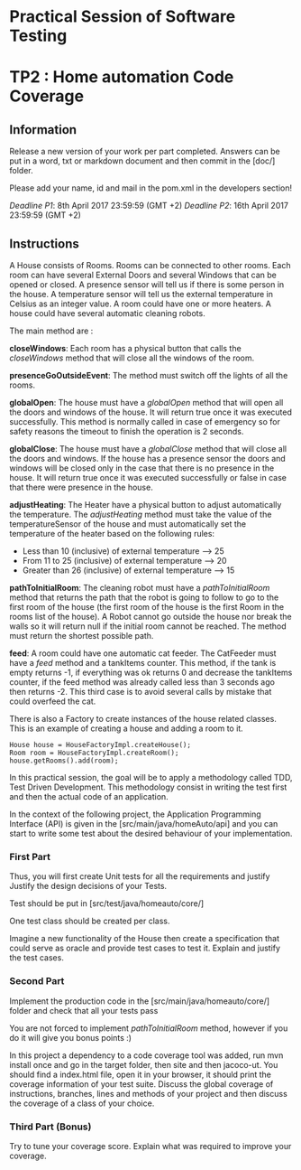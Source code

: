 # Practical Session of Software Testing

# TP2 : Home automation Code Coverage

## Information

Release a new version of your work per part completed. Answers can be put in a word, txt or markdown document and then commit in the [doc/] folder.

Please add your name, id and mail in the pom.xml in the developers section!

*Deadline P1*: 8th April 2017 23:59:59 (GMT +2)
*Deadline P2*: 16th April 2017 23:59:59 (GMT +2)

## Instructions

A House consists of Rooms. 
Rooms can be connected to other rooms. 
Each room can have several External Doors and several Windows that can be opened or closed.
A presence sensor will tell us if there is some person in the house. 
A temperature sensor will tell us the external temperature in Celsius as an integer value. 
A room could have one or more heaters. 
A house could have several automatic cleaning robots. 

The main method are : 

**closeWindows**: Each room has a physical button that calls the _closeWindows_ method that will close all the windows of the room.

**presenceGoOutsideEvent**: The method must switch off the lights of all the rooms.

**globalOpen**: The house must have a _globalOpen_ method that will open all the doors and windows of the house. It will return true once it was executed successfully. This method is normally called in case of emergency so for safety reasons the timeout to finish the operation is 2 seconds.

**globalClose**: The house must have a _globalClose_ method that will close all the doors and windows. If the house has a presence sensor the doors and windows will be closed only in the case that there is no presence in the house. It will return true once it was executed successfully or false in case that there were presence in the house.

**adjustHeating**: The Heater have a physical button to adjust automatically the temperature. The _adjustHeating_ method must take the value of the temperatureSensor of the house and must automatically set the temperature of the heater based on the following rules:

* Less than 10 (inclusive) of external temperature --> 25
* From 11 to 25 (inclusive) of external temperature --> 20
* Greater than 26 (inclusive) of external temperature --> 15

**pathToInitialRoom**: The cleaning robot must have a _pathToInitialRoom_ method that returns the path that the robot is going to follow to go to the first room of the house (the first room of the house is the first Room in the rooms list of the house). A Robot cannot go outside the house nor break the walls so it will return null if the initial room cannot be reached. The method must return the shortest possible path.

**feed**: A room could have one automatic cat feeder. The CatFeeder must have a _feed_ method and a tankItems counter. This method, if the tank is empty returns -1, if everything was ok returns 0 and decrease the tankItems counter, if the feed method was already called less than 3 seconds ago then returns -2. This third case is to avoid several calls by mistake that could overfeed the cat.



There is also a Factory to create instances of the house related classes. This is an example of creating a house and adding a room to it.

    House house = HouseFactoryImpl.createHouse();
    Room room = HouseFactoryImpl.createRoom();
    house.getRooms().add(room);


In this practical session, the goal will be to apply a methodology called TDD, Test Driven Development. This methodology consist in writing the test first and then the actual code of an application.

In the context of the following project, the Application Programming Interface (API) is given in the [src/main/java/homeAuto/api] and you can start to write some test about the desired behaviour of your implementation.

### First Part

Thus, you will first create Unit tests for all the requirements and justify Justify the design decisions of your Tests.

Test should be put in [src/test/java/homeauto/core/]

One test class should be created per class. 

Imagine a new functionality of the House then create a specification that could serve as oracle and provide test cases to test it. Explain and justify the test cases.

### Second Part

Implement the production code in the  [src/main/java/homeauto/core/] folder and check that all your tests pass 

You are not forced to implement  _pathToInitialRoom_ method, however if you do it will give you bonus points :)

In this project a dependency to a code coverage tool was added, run mvn install once and go in the target folder, then site and then jacoco-ut. You should find a index.html file, open it in your browser, it should print the coverage information of your test suite.
 Discuss the global coverage of instructions, branches, lines and methods of your project and then discuss the coverage of a class of your choice. 

### Third Part (Bonus)

Try to tune your coverage score. Explain what was required to improve your coverage.


